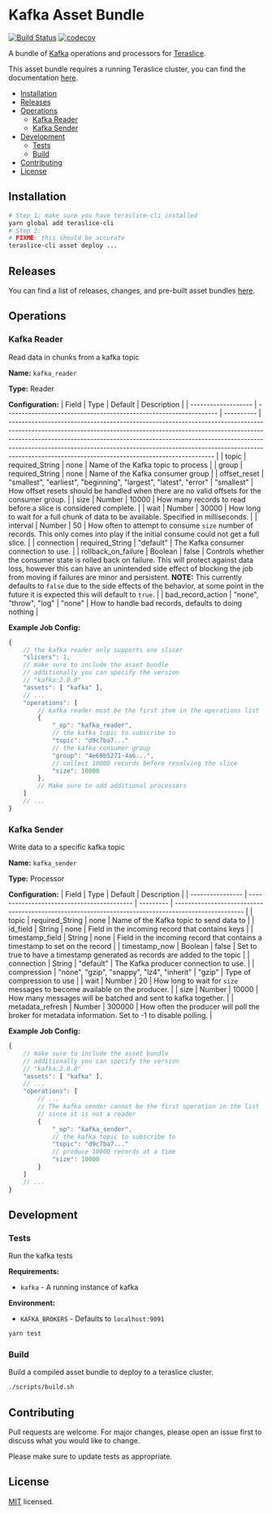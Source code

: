 # Kafka Asset Bundle

[![Build Status](https://travis-ci.org/terascope/kafka-assets.svg?branch=master)](https://travis-ci.org/terascope/kafka-assets)
[![codecov](https://codecov.io/gh/terascope/kafka-assets/branch/master/graph/badge.svg)](https://codecov.io/gh/terascope/kafka-assets)

A bundle of [Kafka](https://kafka.apache.org/) operations and processors for [Teraslice](https://github.com/terascope/teraslice).

    

This asset bundle requires a running Teraslice cluster, you can find the documentation [here](https://github.com/terascope/teraslice/blob/master/README.md).

- [Installation](#installation)
- [Releases](#releases)
- [Operations](#operations)
  - [Kafka Reader](#kafka-reader)
  - [Kafka Sender](#kafka-sender)
- [Development](#development)
  - [Tests](#tests)
  - [Build](#build)
- [Contributing](#contributing)
- [License](#license)

## Installation

```bash
# Step 1: make sure you have teraslice-cli installed
yarn global add teraslice-cli
# Step 2:
# FIXME: this should be accurate
teraslice-cli asset deploy ...
```

## Releases

You can find a list of releases, changes, and pre-built asset bundles [here](https://github.com/terascope/kafka-assets/releases).

## Operations

### Kafka Reader

Read data in chunks from a kafka topic


**Name:** `kafka_reader`

**Type:** Reader

**Configuration:**
| Field               | Type                                                              | Default    | Description                                                                                                                                                                                                                                                                                                                                                                             |
| ------------------- | ----------------------------------------------------------------- | ---------- | --------------------------------------------------------------------------------------------------------------------------------------------------------------------------------------------------------------------------------------------------------------------------------------------------------------------------------------------------------------------------------------- |
| topic               | required_String                                                   | none       | Name of the Kafka topic to process                                                                                                                                                                                                                                                                                                                                                      |
| group               | required_String                                                   | none       | Name of the Kafka consumer group                                                                                                                                                                                                                                                                                                                                                        |
| offset_reset        | "smallest", "earliest", "beginning", "largest", "latest", "error" | "smallest" | How offset resets should be handled when there are no valid offsets for the consumer group.                                                                                                                                                                                                                                                                                             |
| size                | Number                                                            | 10000      | How many records to read before a slice is considered complete.                                                                                                                                                                                                                                                                                                                         |
| wait                | Number                                                            | 30000      | How long to wait for a full chunk of data to be available. Specified in milliseconds.                                                                                                                                                                                                                                                                                                   |
| interval            | Number                                                            | 50         | How often to attempt to consume `size` number of records. This only comes into play if the initial consume could not get a full slice.                                                                                                                                                                                                                                                  |
| connection          | required_String                                                   | "default"  | The Kafka consumer connection to use.                                                                                                                                                                                                                                                                                                                                                   |
| rollback_on_failure | Boolean                                                           | false      | Controls whether the consumer state is rolled back on failure. This will protect against data loss, however this can have an unintended side effect of blocking the job from moving if failures are minor and persistent. **NOTE:** This currently defaults to `false` due to the side effects of the behavior, at some point in the future it is expected this will default to `true`. |
| bad_record_action   | "none", "throw", "log"                                            | "none"     | How to handle bad records, defaults to doing nothing                                                                                                                                                                                                                                                                                                                                    |

**Example Job Config:**

```js
{
    // the kafka reader only supports one slicer
    "slicers": 1,
    // make sure to include the asset bundle
    // additionally you can specify the version
    // "kafka:2.0.0"
    "assets": [ "kafka" ],
    // ...
    "operations": [
        // kafka reader must be the first item in the operations list
        {
            "_op": "kafka_reader",
            // the kafka topic to subscribe to
            "topic": "d9c7ba7..."
            // the kafka consumer group
            "group": "4e69b5271-4a6...",
            // collect 10000 records before resolving the slice
            "size": 10000
        },
        // Make sure to add additional processors
    ]
    // ...
}
```


### Kafka Sender

Write data to a specific kafka topic


**Name:** `kafka_sender`

**Type:** Processor

**Configuration:**
| Field            | Type                                       | Default   | Description                                                                                         |
| ---------------- | ------------------------------------------ | --------- | --------------------------------------------------------------------------------------------------- |
| topic            | required_String                            | none      | Name of the Kafka topic to send data to                                                             |
| id_field         | String                                     | none      | Field in the incoming record that contains keys                                                     |
| timestamp_field  | String                                     | none      | Field in the incoming record that contains a timestamp to set on the record                         |
| timestamp_now    | Boolean                                    | false     | Set to true to have a timestamp generated as records are added to the topic                         |
| connection       | String                                     | "default" | The Kafka producer connection to use.                                                               |
| compression      | "none", "gzip", "snappy", "lz4", "inherit" | "gzip"    | Type of compression to use                                                                          |
| wait             | Number                                     | 20        | How long to wait for `size` messages to become available on the producer.                           |
| size             | Number                                     | 10000     | How many messages will be batched and sent to kafka together.                                       |
| metadata_refresh | Number                                     | 300000    | How often the producer will poll the broker for metadata information. Set to -1 to disable polling. |

**Example Job Config:**

```js
{
    // make sure to include the asset bundle
    // additionally you can specify the version
    // "kafka:2.0.0"
    "assets": [ "kafka" ],
    // ...
    "operations": [
        // ...
        // The kafka sender cannot be the first operation in the list
        // since it is not a reader
        {
            "_op": "kafka_sender",
            // the kafka topic to subscribe to
            "topic": "d9c7ba7..."
            // produce 10000 records at a time
            "size": 10000
        }
    ]
    // ...
}
```


## Development

### Tests

Run the kafka tests

**Requirements:**

- `kafka` - A running instance of kafka

**Environment:**
- `KAFKA_BROKERS` - Defaults to `localhost:9091`

```bash
yarn test
```

### Build

Build a compiled asset bundle to deploy to a teraslice cluster.

```bash
./scripts/build.sh
```


## Contributing

Pull requests are welcome. For major changes, please open an issue first to discuss what you would like to change.

Please make sure to update tests as appropriate.

## License

[MIT](./LICENSE) licensed.